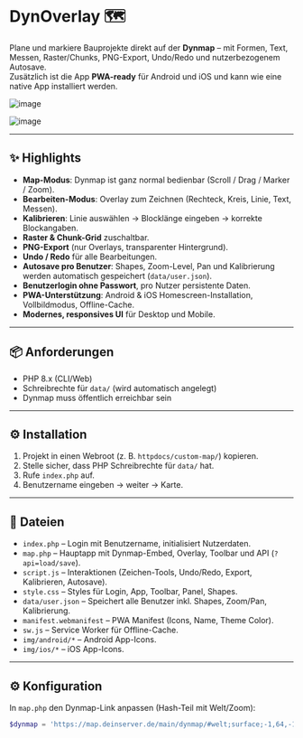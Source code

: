 # DynOverlay 🗺️

Plane und markiere Bauprojekte direkt auf der **Dynmap** – mit Formen, Text, Messen, Raster/Chunks, PNG-Export, Undo/Redo und nutzerbezogenem Autosave.  
Zusätzlich ist die App **PWA-ready** für Android und iOS und kann wie eine native App installiert werden.



![image](https://github.com/user-attachments/assets/3d7bfe96-b91b-46b2-874e-3ba633b3b302)


![image](https://github.com/user-attachments/assets/0a165e40-d985-4a73-adf8-7dbfbca55b25)

---

## ✨ Highlights

- **Map-Modus**: Dynmap ist ganz normal bedienbar (Scroll / Drag / Marker / Zoom).
- **Bearbeiten-Modus**: Overlay zum Zeichnen (Rechteck, Kreis, Linie, Text, Messen).
- **Kalibrieren**: Linie auswählen → Blocklänge eingeben → korrekte Blockangaben.
- **Raster & Chunk-Grid** zuschaltbar.
- **PNG-Export** (nur Overlays, transparenter Hintergrund).
- **Undo / Redo** für alle Bearbeitungen.
- **Autosave pro Benutzer**: Shapes, Zoom-Level, Pan und Kalibrierung werden automatisch gespeichert (`data/user.json`).
- **Benutzerlogin ohne Passwort**, pro Nutzer persistente Daten.
- **PWA-Unterstützung**: Android & iOS Homescreen-Installation, Vollbildmodus, Offline-Cache.
- **Modernes, responsives UI** für Desktop und Mobile.

---

## 📦 Anforderungen

- PHP 8.x (CLI/Web)
- Schreibrechte für `data/` (wird automatisch angelegt)
- Dynmap muss öffentlich erreichbar sein

---

## ⚙️ Installation

1. Projekt in einen Webroot (z. B. `httpdocs/custom-map/`) kopieren.
2. Stelle sicher, dass PHP Schreibrechte für `data/` hat.
3. Rufe `index.php` auf.
4. Benutzername eingeben → weiter → Karte.

---

## 📂 Dateien

- `index.php` – Login mit Benutzername, initialisiert Nutzerdaten.
- `map.php` – Hauptapp mit Dynmap-Embed, Overlay, Toolbar und API (`?api=load/save`).
- `script.js` – Interaktionen (Zeichen-Tools, Undo/Redo, Export, Kalibrieren, Autosave).
- `style.css` – Styles für Login, App, Toolbar, Panel, Shapes.
- `data/user.json` – Speichert alle Benutzer inkl. Shapes, Zoom/Pan, Kalibrierung.
- `manifest.webmanifest` – PWA Manifest (Icons, Name, Theme Color).
- `sw.js` – Service Worker für Offline-Cache.
- `img/android/*` – Android App-Icons.
- `img/ios/*` – iOS App-Icons.

---

## ⚙️ Konfiguration

In `map.php` den Dynmap-Link anpassen (Hash-Teil mit Welt/Zoom):

```php
$dynmap = 'https://map.deinserver.de/main/dynmap/#welt;surface;-1,64,-1;2';

